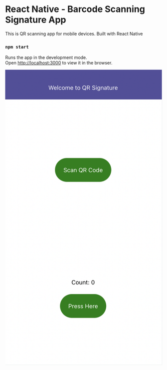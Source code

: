 # React Native - Barcode Scanning Signature App
This is QR scanning app for mobile devices. Built with React Native

### `npm start`

Runs the app in the development mode.\
Open [http://localhost:3000](http://localhost:3000) to view it in the browser.

![Screenshot](screenshot1.png)
